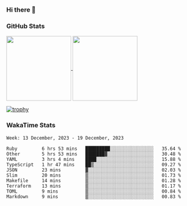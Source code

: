 ### Hi there 👋

### GitHub Stats

<a href="https://github.com/anuraghazra/github-readme-stats">
  <img align="center" height="170px" src="https://github-readme-stats.vercel.app/api/top-langs/?username=tksfjt1024&layout=compact&count_private=true&show_icons=true&show_icons=true&theme=graywhite" />
</a>
<a href="https://github.com/anuraghazra/github-readme-stats">
  <img align="center" height="170px" src="https://github-readme-stats.vercel.app/api?username=tksfjt1024&count_private=true&show_icons=true&show_icons=true&theme=graywhite" />
</a>

[![trophy](https://github-profile-trophy.vercel.app/?username=tksfjt1024)](https://github.com/ryo-ma/github-profile-trophy)

### WakaTime Stats

<!--START_SECTION:waka-->
```text
Week: 13 December, 2023 - 19 December, 2023

Ruby         6 hrs 53 mins   █████████░░░░░░░░░░░░░░░░   35.64 % 
Other        5 hrs 53 mins   ███████▓░░░░░░░░░░░░░░░░░   30.48 % 
YAML         3 hrs 4 mins    ████░░░░░░░░░░░░░░░░░░░░░   15.88 % 
TypeScript   1 hr 47 mins    ██▒░░░░░░░░░░░░░░░░░░░░░░   09.27 % 
JSON         23 mins         ▓░░░░░░░░░░░░░░░░░░░░░░░░   02.03 % 
Slim         20 mins         ▒░░░░░░░░░░░░░░░░░░░░░░░░   01.73 % 
Makefile     14 mins         ▒░░░░░░░░░░░░░░░░░░░░░░░░   01.28 % 
Terraform    13 mins         ▒░░░░░░░░░░░░░░░░░░░░░░░░   01.17 % 
TOML         9 mins          ▒░░░░░░░░░░░░░░░░░░░░░░░░   00.84 % 
Markdown     9 mins          ▒░░░░░░░░░░░░░░░░░░░░░░░░   00.83 % 
```
<!--END_SECTION:waka-->
